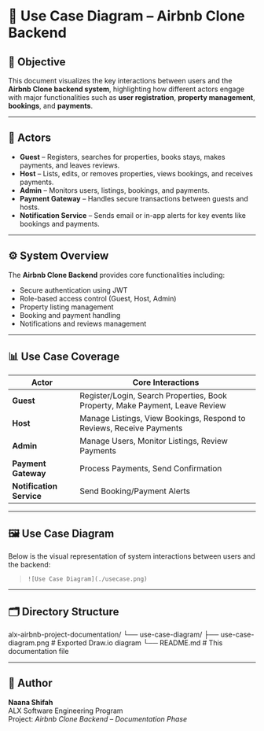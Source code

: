 # 🧩 Use Case Diagram – Airbnb Clone Backend

## 🎯 Objective

This document visualizes the key interactions between users and the **Airbnb Clone backend system**, highlighting how different actors engage with major functionalities such as **user registration**, **property management**, **bookings**, and **payments**.

---

## 👥 Actors

- **Guest** – Registers, searches for properties, books stays, makes payments, and leaves reviews.
- **Host** – Lists, edits, or removes properties, views bookings, and receives payments.
- **Admin** – Monitors users, listings, bookings, and payments.
- **Payment Gateway** – Handles secure transactions between guests and hosts.
- **Notification Service** – Sends email or in-app alerts for key events like bookings and payments.

---

## ⚙️ System Overview

The **Airbnb Clone Backend** provides core functionalities including:

- Secure authentication using JWT
- Role-based access control (Guest, Host, Admin)
- Property listing management
- Booking and payment handling
- Notifications and reviews management

---

## 📊 Use Case Coverage

| Actor                    | Core Interactions                                                            |
| ------------------------ | ---------------------------------------------------------------------------- |
| **Guest**                | Register/Login, Search Properties, Book Property, Make Payment, Leave Review |
| **Host**                 | Manage Listings, View Bookings, Respond to Reviews, Receive Payments         |
| **Admin**                | Manage Users, Monitor Listings, Review Payments                              |
| **Payment Gateway**      | Process Payments, Send Confirmation                                          |
| **Notification Service** | Send Booking/Payment Alerts                                                  |

---

## 🖼️ Use Case Diagram

Below is the visual representation of system interactions between users and the backend:

> `![Use Case Diagram](./usecase.png)`

---

## 🗂️ Directory Structure

alx-airbnb-project-documentation/
└── use-case-diagram/
├── use-case-diagram.png # Exported Draw.io diagram
└── README.md # This documentation file

---

## 🧾 Author

**Naana Shifah**  
ALX Software Engineering Program  
Project: _Airbnb Clone Backend – Documentation Phase_

